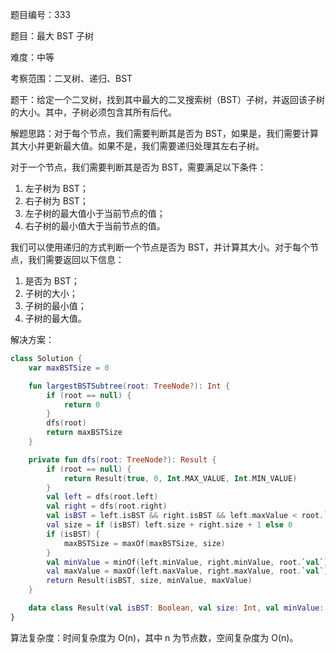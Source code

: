 题目编号：333

题目：最大 BST 子树

难度：中等

考察范围：二叉树、递归、BST

题干：给定一个二叉树，找到其中最大的二叉搜索树（BST）子树，并返回该子树的大小。其中，子树必须包含其所有后代。

解题思路：对于每个节点，我们需要判断其是否为 BST，如果是，我们需要计算其大小并更新最大值。如果不是，我们需要递归处理其左右子树。

对于一个节点，我们需要判断其是否为 BST，需要满足以下条件：

1. 左子树为 BST；
2. 右子树为 BST；
3. 左子树的最大值小于当前节点的值；
4. 右子树的最小值大于当前节点的值。

我们可以使用递归的方式判断一个节点是否为 BST，并计算其大小。对于每个节点，我们需要返回以下信息：

1. 是否为 BST；
2. 子树的大小；
3. 子树的最小值；
4. 子树的最大值。

解决方案：

```kotlin
class Solution {
    var maxBSTSize = 0

    fun largestBSTSubtree(root: TreeNode?): Int {
        if (root == null) {
            return 0
        }
        dfs(root)
        return maxBSTSize
    }

    private fun dfs(root: TreeNode?): Result {
        if (root == null) {
            return Result(true, 0, Int.MAX_VALUE, Int.MIN_VALUE)
        }
        val left = dfs(root.left)
        val right = dfs(root.right)
        val isBST = left.isBST && right.isBST && left.maxValue < root.`val` && right.minValue > root.`val`
        val size = if (isBST) left.size + right.size + 1 else 0
        if (isBST) {
            maxBSTSize = maxOf(maxBSTSize, size)
        }
        val minValue = minOf(left.minValue, right.minValue, root.`val`)
        val maxValue = maxOf(left.maxValue, right.maxValue, root.`val`)
        return Result(isBST, size, minValue, maxValue)
    }

    data class Result(val isBST: Boolean, val size: Int, val minValue: Int, val maxValue: Int)
}
```

算法复杂度：时间复杂度为 O(n)，其中 n 为节点数，空间复杂度为 O(n)。
